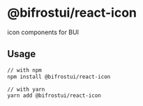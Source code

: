 # @bifrostui/react-icon

icon components for BUI

## Usage

```sh
// with npm
npm install @bifrostui/react-icon

// with yarn
yarn add @bifrostui/react-icon
```
